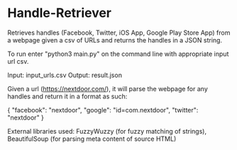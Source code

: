 # Handle-Retriever
Retrieves handles (Facebook, Twitter, iOS App, Google Play Store App) from a webpage given a csv of URLs and returns the handles in a JSON string.

To run enter "python3 main.py" on the command line with appropriate input url csv.

Input: input_urls.csv
Output: result.json

Given a url (https://nextdoor.com/), it will parse the webpage for any handles and return it in a format as such:

{
        "facebook": "nextdoor",
        "google": "id=com.nextdoor",
        "twitter": "nextdoor"
}

External libraries used: FuzzyWuzzy (for fuzzy matching of strings), BeautifulSoup (for parsing meta content of source HTML)
